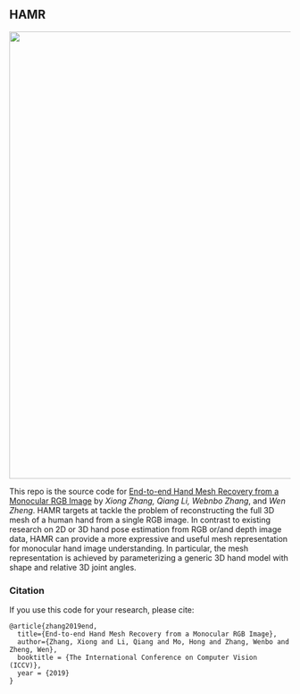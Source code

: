 ## HAMR
<p align="center">
 <img src="./images/mesh.png" width="800px">
</p>

This repo is the source code for [End-to-end Hand Mesh Recovery from a Monocular RGB Image](https://arxiv.org/abs/1902.09305) by *Xiong Zhang, Qiang Li, Webnbo Zhang*, and *Wen Zheng*. HAMR targets at tackle the problem of reconstructing the full 3D mesh of a human hand from a single RGB image. In contrast to existing research on 2D or 3D hand pose estimation from RGB or/and depth image data, HAMR can provide a more expressive and useful mesh representation for monocular hand image understanding. In particular, the mesh representation is achieved by parameterizing a generic 3D hand model with shape and relative 3D joint angles.



### Citation
If you use this code for your research, please cite:
```
@article{zhang2019end,
  title={End-to-end Hand Mesh Recovery from a Monocular RGB Image},
  author={Zhang, Xiong and Li, Qiang and Mo, Hong and Zhang, Wenbo and Zheng, Wen},
  booktitle = {The International Conference on Computer Vision (ICCV)},
  year = {2019}
}
```

